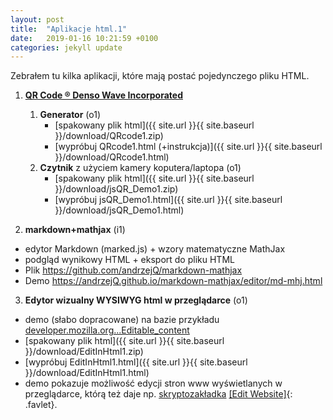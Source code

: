 ```yaml
---
layout: post
title:  "Aplikacje html.1"
date:   2019-01-16 10:21:59 +0100
categories: jekyll update
---
```


Zebrałem tu kilka aplikacji, które mają postać pojedynczego pliku HTML. 

1. **[QR Code ® Denso Wave Incorporated](http://www.denso-wave.com/qrcode/faqpatent-e.html)**
	1. **Generator** (o1)
		- [spakowany plik html]({{ site.url }}{{ site.baseurl }}/download/QRcode1.zip)
		- [wypróbuj QRcode1.html (+instrukcja)]({{ site.url }}{{ site.baseurl }}/download/QRcode1.html)
	2. **Czytnik** z użyciem kamery koputera/laptopa (o1)
		- [spakowany plik html]({{ site.url }}{{ site.baseurl }}/download/jsQR_Demo1.zip)
		- [wypróbuj jsQR_Demo1.html]({{ site.url }}{{ site.baseurl }}/download/jsQR_Demo1.html)

2. **markdown+mathjax** (i1)
- edytor Markdown (marked.js) + wzory matematyczne MathJax
- podgląd wynikowy HTML + eksport do pliku HTML
- Plik <https://github.com/andrzejQ/markdown-mathjax>
- Demo <https://andrzejQ.github.io/markdown-mathjax/editor/md-mhj.html>

3. **Edytor wizualny WYSIWYG html w przeglądarce** (o1)
- demo  (słabo dopracowane) na bazie przykładu [developer.mozilla.org...Editable_content](https://developer.mozilla.org/pl/docs/Web/Guide/HTML/Editable_content#Example_A_simple_but_complete_rich_text_editor)
- [spakowany plik html]({{ site.url }}{{ site.baseurl }}/download/EditInHtml1.zip)
- [wypróbuj EditInHtml1.html]({{ site.url }}{{ site.baseurl }}/download/EditInHtml1.html)
- demo pokazuje możliwość edycji stron www wyświetlanych w przeglądarce, którą też daje np. 
[skryptozakładka](https://pl.wikipedia.org/wiki/Skryptozak%C5%82adka)
[\[Edit Website\]](javascript:document.body.contentEditable='true';document.designMode='on';void(0);){: .favlet}.

<style>.favlet{background-color:Lavender;font-weight:bold;padding:0 3px}</style>

